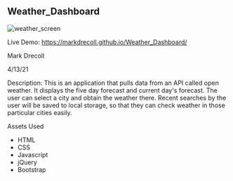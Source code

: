 ## Weather_Dashboard

![weather_screen](https://user-images.githubusercontent.com/77694281/115305170-8dd2cc00-a12b-11eb-8519-963e0747bdd0.PNG)

Live Demo: https://markdrecoll.github.io/Weather_Dashboard/

Mark Drecoll

4/13/21

Description: This is an application that pulls data from an API called open weather. It displays the five day forecast and current day's forecast. The user can select a city and obtain the weather there. Recent searches by the user will be saved to local storage, so that they can check weather in those particular cities easily.

Assets Used
* HTML
* CSS
* Javascript
* jQuery
* Bootstrap
